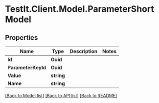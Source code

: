 # TestIt.Client.Model.ParameterShortModel

## Properties

Name | Type | Description | Notes
------------ | ------------- | ------------- | -------------
**Id** | **Guid** |  | 
**ParameterKeyId** | **Guid** |  | 
**Value** | **string** |  | 
**Name** | **string** |  | 

[[Back to Model list]](../README.md#documentation-for-models) [[Back to API list]](../README.md#documentation-for-api-endpoints) [[Back to README]](../README.md)

